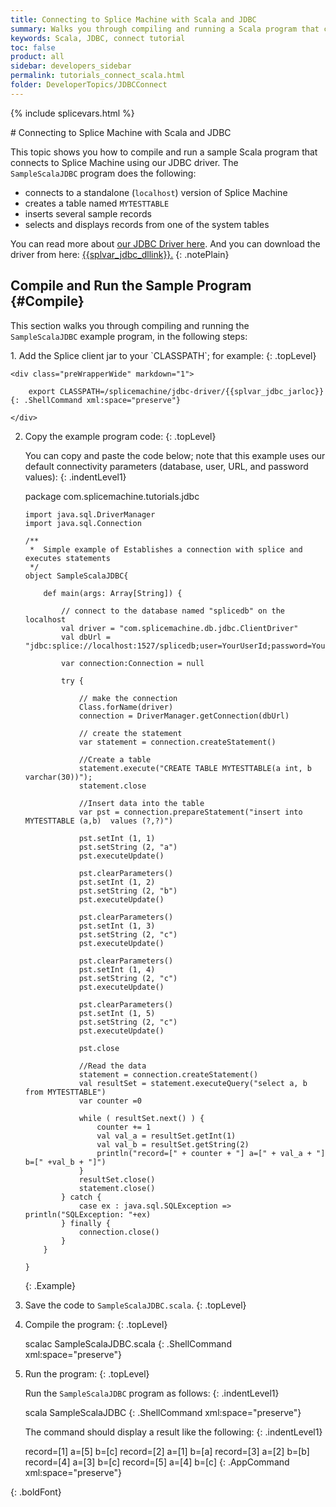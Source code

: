 ```yaml
---
title: Connecting to Splice Machine with Scala and JDBC
summary: Walks you through compiling and running a Scala program that connects to your Splice Machine database via our JDBC driver.
keywords: Scala, JDBC, connect tutorial
toc: false
product: all
sidebar: developers_sidebar
permalink: tutorials_connect_scala.html
folder: DeveloperTopics/JDBCConnect
---
```

{% include splicevars.html %} <section>
<div class="TopicContent" data-swiftype-index="true" markdown="1">
# Connecting to Splice Machine with Scala and JDBC

This topic shows you how to compile and run a sample Scala program that
connects to Splice Machine using our JDBC driver. The
`SampleScalaJDBC` program does the following:

* connects to a standalone (`localhost`) version of Splice Machine
* creates a table named `MYTESTTABLE`
* inserts several sample records
* selects and displays records from one of the system tables

You can read more about [our JDBC Driver here](tutorials_connectjdbc_intro.html). And you can download the driver from here: <a href="{{splvar_jdbc_dllink}}" target="_blank">{{splvar_jdbc_dllink}}.</a>
{: .notePlain}

## Compile and Run the Sample Program   {#Compile}

This section walks you through compiling and running the
`SampleScalaJDBC` example program, in the following steps:

<div class="opsStepsList" markdown="1">
1.  Add the Splice client jar to your `CLASSPATH`; for example:
    {: .topLevel}

    <div class="preWrapperWide" markdown="1">

        export CLASSPATH=/splicemachine/jdbc-driver/{{splvar_jdbc_jarloc}}
    {: .ShellCommand xml:space="preserve"}

    </div>

2.  Copy the example program code:
    {: .topLevel}

    You can copy and paste the code below; note that this example uses
    our default connectivity parameters (database, user, URL, and
    password values):
    {: .indentLevel1}

    <div class="preWrapperWide" markdown="1">
        package com.splicemachine.tutorials.jdbc

        import java.sql.DriverManager
        import java.sql.Connection

        /**
         *  Simple example of Establishes a connection with splice and executes statements
         */
        object SampleScalaJDBC{

        	def main(args: Array[String]) {

        		// connect to the database named "splicedb" on the localhost
        		val driver = "com.splicemachine.db.jdbc.ClientDriver"
        		val dbUrl = "jdbc:splice://localhost:1527/splicedb;user=YourUserId;password=YourPassword"

        		var connection:Connection = null

        		try {

        			// make the connection
        			Class.forName(driver)
        			connection = DriverManager.getConnection(dbUrl)

        			// create the statement
        			var statement = connection.createStatement()

        			//Create a table
        			statement.execute("CREATE TABLE MYTESTTABLE(a int, b varchar(30))");
        			statement.close

        			//Insert data into the table
        			var pst = connection.prepareStatement("insert into MYTESTTABLE (a,b)  values (?,?)")

        			pst.setInt (1, 1)
        			pst.setString (2, "a")
        			pst.executeUpdate()

        			pst.clearParameters()
        			pst.setInt (1, 2)
        			pst.setString (2, "b")
        			pst.executeUpdate()

        			pst.clearParameters()
        			pst.setInt (1, 3)
        			pst.setString (2, "c")
        			pst.executeUpdate()

        			pst.clearParameters()
        			pst.setInt (1, 4)
        			pst.setString (2, "c")
        			pst.executeUpdate()

        			pst.clearParameters()
        			pst.setInt (1, 5)
        			pst.setString (2, "c")
        			pst.executeUpdate()

        			pst.close

        			//Read the data
        			statement = connection.createStatement()
        			val resultSet = statement.executeQuery("select a, b from MYTESTTABLE")
        			var counter =0

        			while ( resultSet.next() ) {
        				counter += 1
        				val val_a = resultSet.getInt(1)
        				val val_b = resultSet.getString(2)
        				println("record=[" + counter + "] a=[" + val_a + "] b=[" +val_b + "]")
        			}
        			resultSet.close()
        			statement.close()
        		} catch {
        			case ex : java.sql.SQLException => println("SQLException: "+ex)
        		} finally {
        			connection.close()
        		}
        	}

        }
    {: .Example}

    </div>

3.  Save the code to `SampleScalaJDBC.scala`.
    {: .topLevel}

4.  Compile the program:
    {: .topLevel}

    <div class="preWrapperWide" markdown="1">
        scalac SampleScalaJDBC.scala
    {: .ShellCommand xml:space="preserve"}

    </div>

5.  Run the program:
    {: .topLevel}

    Run the `SampleScalaJDBC` program as follows:
    {: .indentLevel1}

    <div class="preWrapperWide" markdown="1">
        scala SampleScalaJDBC
    {: .ShellCommand xml:space="preserve"}

    </div>

    The command should display a result like the following:
    {: .indentLevel1}

    <div class="preWrapperWide" markdown="1">
        record=[1] a=[5] b=[c]
        record=[2] a=[1] b=[a]
        record=[3] a=[2] b=[b]
        record=[4] a=[3] b=[c]
        record=[5] a=[4] b=[c]
    {: .AppCommand xml:space="preserve"}

    </div>
{: .boldFont}

</div>
</div>
</section>
